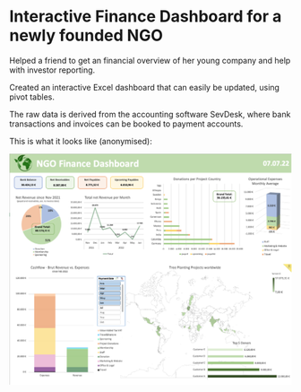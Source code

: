 # Interactive Finance Dashboard for a newly founded NGO

Helped a friend to get an financial overview of her young company and help with investor reporting.

Created an interactive Excel dashboard that can easily be updated, using pivot tables.

The raw data is derived from the accounting software SevDesk, where bank transactions and invoices can be booked to payment accounts.

This is what it looks like (anonymised):

![](dashboard_screenshot.png)

